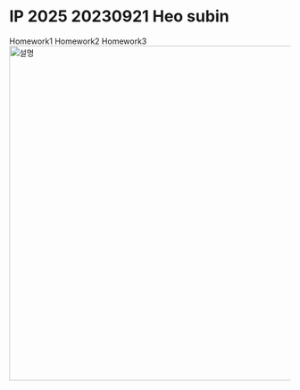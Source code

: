 # IP 2025 20230921 Heo subin

Homework1
Homework2
Homework3
<img src="./Screenshots/my_image.png" width="600" alt="설명">

